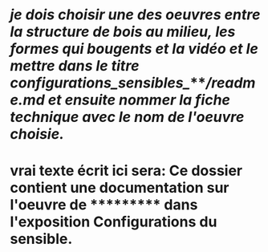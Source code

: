 # ***je dois choisir une des oeuvres entre la structure de bois au milieu, les formes qui bougents et la vidéo et le mettre dans le titre configurations_sensibles_********/readme.md et ensuite nommer la fiche technique avec le nom de l'oeuvre choisie.***





# vrai texte écrit ici sera: Ce dossier contient une documentation sur l'oeuvre de *********  dans l'exposition Configurations du sensible.
